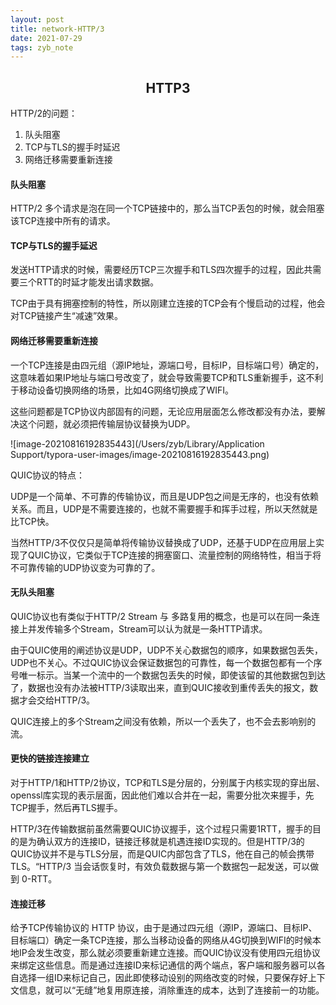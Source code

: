 ```yaml
---
layout: post
title: network-HTTP/3
date: 2021-07-29
tags: zyb_note 
---
```


<h2 align="center">HTTP3</h2>

HTTP/2的问题：

1. 队头阻塞
2. TCP与TLS的握手时延迟
3. 网络迁移需要重新连接

#### 队头阻塞

HTTP/2 多个请求是泡在同一个TCP链接中的，那么当TCP丢包的时候，就会阻塞该TCP连接中所有的请求。

#### TCP与TLS的握手延迟

发送HTTP请求的时候，需要经历TCP三次握手和TLS四次握手的过程，因此共需要三个RTT的时延才能发出请求数据。

TCP由于具有拥塞控制的特性，所以刚建立连接的TCP会有个慢启动的过程，他会对TCP链接产生“减速”效果。

#### 网络迁移需要重新连接

一个TCP连接是由四元组（源IP地址，源端口号，目标IP，目标端口号）确定的，这意味着如果IP地址与端口号改变了，就会导致需要TCP和TLS重新握手，这不利于移动设备切换网络的场景，比如4G网络切换成了WIFI。

这些问题都是TCP协议内部固有的问题，无论应用层面怎么修改都没有办法，要解决这个问题，就必须把传输层协议替换为UDP。

![image-20210816192835443](/Users/zyb/Library/Application Support/typora-user-images/image-20210816192835443.png)

QUIC协议的特点：

UDP是一个简单、不可靠的传输协议，而且是UDP包之间是无序的，也没有依赖关系。而且，UDP是不需要连接的，也就不需要握手和挥手过程，所以天然就是比TCP快。

当然HTTP/3不仅仅只是简单将传输协议替换成了UDP，还基于UDP在应用层上实现了QUIC协议，它类似于TCP连接的拥塞窗口、流量控制的网络特性，相当于将不可靠传输的UDP协议变为可靠的了。

#### 无队头阻塞

QUIC协议也有类似于HTTP/2  Stream 与 多路复用的概念，也是可以在同一条连接上并发传输多个Stream，Stream可以认为就是一条HTTP请求。

由于QUIC使用的阐述协议是UDP，UDP不关心数据包的顺序，如果数据包丢失，UDP也不关心。不过QUIC协议会保证数据包的可靠性，每一个数据包都有一个序号唯一标示。当某一个流中的一个数据包丢失的时候，即使该留的其他数据包到达了，数据也没有办法被HTTP/3读取出来，直到QUIC接收到重传丢失的报文，数据才会交给HTTP/3。

QUIC连接上的多个Stream之间没有依赖，所以一个丢失了，也不会去影响别的流。

#### 更快的链接连接建立

对于HTTP/1和HTTP/2协议，TCP和TLS是分层的，分别属于内核实现的穿出层、openssl库实现的表示层面，因此他们难以合并在一起，需要分批次来握手，先TCP握手，然后再TLS握手。

HTTP/3在传输数据前虽然需要QUIC协议握手，这个过程只需要1RTT，握手的目的是为确认双方的连接ID，链接迁移就是机遇连接ID实现的。但是HTTP/3的QUIC协议并不是与TLS分层，而是QUIC内部包含了TLS，他在自己的帧会携带TLS。“HTTP/3 当会话恢复时，有效负载数据与第一个数据包一起发送，可以做到 0-RTT。

#### 连接迁移

给予TCP传输协议的 HTTP 协议，由于是通过四元组（源IP，源端口、目标IP、目标端口）确定一条TCP连接，那么当移动设备的网络从4G切换到WIFI的时候本地IP会发生改变，那么就必须要重新建立连接。而QUIC协议没有使用四元组协议来绑定这些信息。而是通过连接ID来标记通信的两个端点，客户端和服务器可以各自选择一组ID来标记自己，因此即使移动设别的网络改变的时候，只要保存好上下文信息，就可以“无缝”地复用原连接，消除重连的成本，达到了连接前一的功能。

